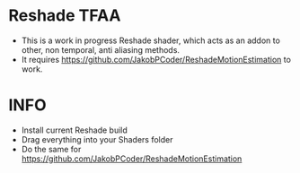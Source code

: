 # Reshade TFAA
- This is a work in progress Reshade shader, which acts as an addon to other, non temporal, anti aliasing methods.
- It requires https://github.com/JakobPCoder/ReshadeMotionEstimation to work.
# INFO
- Install current Reshade build
- Drag everything into your Shaders folder
- Do the same for https://github.com/JakobPCoder/ReshadeMotionEstimation
